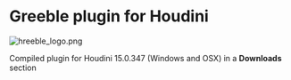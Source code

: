 # Greeble plugin for Houdini #
![hreeble_logo.png](https://bitbucket.org/repo/7b9g8b/images/1741568172-hreeble_logo.png)

Compiled plugin for Houdini 15.0.347 (Windows and OSX) in a **Downloads** section